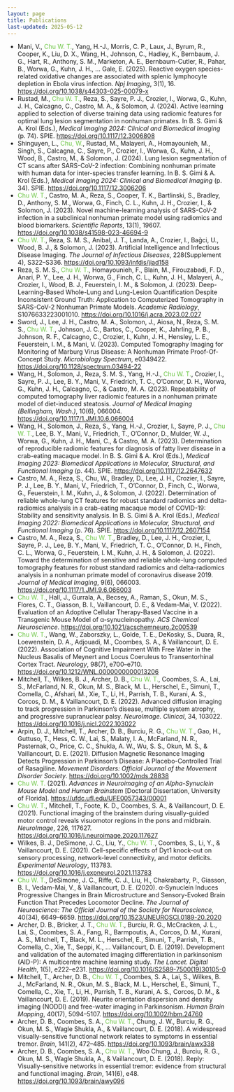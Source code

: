 ```yaml
---
layout: page
title: Publications
last-updated: 2025-05-12
---
```


- Mani, V., <span style="color: #6cc644;">Chu W. T.</span>, Yang, H.-J., Morris, C. P., Laux, J., Byrum, R., Cooper, K., Liu, D. X., Wang, H., Johnson, C., Hadley, K., Bernbaum, J. G., Hart, R., Anthony, S. M., Marketon, A. E., Bernbaum-Cutler, R., Pahar, B., Worwa, G., Kuhn, J. H., … Gale, E. (2025). Reactive oxygen species-related oxidative changes are associated with splenic lymphocyte depletion in Ebola virus infection. *Npj Imaging*, 3(1), 16. <https://doi.org/10.1038/s44303-025-00079-x>
- Rustad, M., <span style="color: #6cc644;">Chu W. T.</span>, Reza, S., Sayre, P. J., Crozier, I., Worwa, G., Kuhn, J. H., Calcagno, C., Castro, M. A., & Solomon, J. (2024). Active learning applied to selection of diverse training data using radiomic features for optimal lung lesion segmentation in nonhuman primates. In B. S. Gimi & A. Krol (Eds.), *Medical Imaging 2024: Clinical and Biomedical Imaging* (p. 74). SPIE. <https://doi.org/10.1117/12.3006808>
- Shinguyen, L., <span style="color: #6cc644;">Chu, W.</span>, Rustad, M., Malayeri, A., Homayounieh, M., Singh, S., Calcagna, C., Sayre, P., Crozier, I., Worwa, G., Kuhn, J. H., Wood, B., Castro, M., & Solomon, J. (2024). Lung lesion segmentation of CT scans after SARS-CoV-2 infection: Combining nonhuman primate with human data for inter-species transfer learning. In B. S. Gimi & A. Krol (Eds.), *Medical Imaging 2024: Clinical and Biomedical Imaging* (p. 34). SPIE. <https://doi.org/10.1117/12.3006206>
- <span style="color: #6cc644;">Chu W. T.</span>, Castro, M. A., Reza, S., Cooper, T. K., Bartlinski, S., Bradley, D., Anthony, S. M., Worwa, G., Finch, C. L., Kuhn, J. H., Crozier, I., & Solomon, J. (2023). Novel machine-learning analysis of SARS-CoV-2 infection in a subclinical nonhuman primate model using radiomics and blood biomarkers. *Scientific Reports*, 13(1), 19607. <https://doi.org/10.1038/s41598-023-46694-9>
- <span style="color: #6cc644;">Chu W. T.</span>, Reza, S. M. S., Anibal, J. T., Landa, A., Crozier, I., Bağci, U., Wood, B. J., & Solomon, J. (2023). Artificial Intelligence and Infectious Disease Imaging. *The Journal of Infectious Diseases*, 228(Supplement 4), S322–S336. <https://doi.org/10.1093/infdis/jiad158>
- Reza, S. M. S., <span style="color: #6cc644;">Chu W. T.</span>, Homayounieh, F., Blain, M., Firouzabadi, F. D., Anari, P. Y., Lee, J. H., Worwa, G., Finch, C. L., Kuhn, J. H., Malayeri, A., Crozier, I., Wood, B. J., Feuerstein, I. M., & Solomon, J. (2023). Deep-Learning-Based Whole-Lung and Lung-Lesion Quantification Despite Inconsistent Ground Truth: Application to Computerized Tomography in SARS-CoV-2 Nonhuman Primate Models. *Academic Radiology*, S1076633223001010. <https://doi.org/10.1016/j.acra.2023.02.027>
- Sword, J., Lee, J. H., Castro, M. A., Solomon, J., Aiosa, N., Reza, S. M. S., <span style="color: #6cc644;">Chu W. T.</span>, Johnson, J. C., Bartos, C., Cooper, K., Jahrling, P. B., Johnson, R. F., Calcagno, C., Crozier, I., Kuhn, J. H., Hensley, L. E., Feuerstein, I. M., & Mani, V. (2023). Computed Tomography Imaging for Monitoring of Marburg Virus Disease: A Nonhuman Primate Proof-Of-Concept Study. *Microbiology Spectrum*, e0349422. <https://doi.org/10.1128/spectrum.03494-22>
- Wang, H., Solomon, J., Reza, S. M. S., Yang, H.-J., <span style="color: #6cc644;">Chu W. T.</span>, Crozier, I., Sayre, P. J., Lee, B. Y., Mani, V., Friedrich, T. C., O’Connor, D. H., Worwa, G., Kuhn, J. H., Calcagno, C., & Castro, M. A. (2023). Repeatability of computed tomography liver radiomic features in a nonhuman primate model of diet-induced steatosis. *Journal of Medical Imaging (Bellingham, Wash.)*, 10(6), 066004. <https://doi.org/10.1117/1.JMI.10.6.066004>
- Wang, H., Solomon, J., Reza, S., Yang, H.-J., Crozier, I., Sayre, P. J., <span style="color: #6cc644;">Chu W. T.</span>, Lee, B. Y., Mani, V., Friedrich, T., O’Connor, D., Mulder, W. J., Worwa, G., Kuhn, J. H., Mani, C., & Castro, M. A. (2023). Determination of reproducible radiomic features for diagnosis of fatty liver disease in a crab-eating macaque model. In B. S. Gimi & A. Krol (Eds.), *Medical Imaging 2023: Biomedical Applications in Molecular, Structural, and Functional Imaging* (p. 44). SPIE. <https://doi.org/10.1117/12.2647632>
- Castro, M. A., Reza, S., Chu, W., Bradley, D., Lee, J. H., Crozier, I., Sayre, P. J., Lee, B. Y., Mani, V., Friedrich, T., O’Connor, D., Finch, C., Worwa, G., Feuerstein, I. M., Kuhn, J., & Solomon, J. (2022). Determination of reliable whole-lung CT features for robust standard radiomics and delta-radiomics analysis in a crab-eating macaque model of COVID-19: Stability and sensitivity analysis. In B. S. Gimi & A. Krol (Eds.), *Medical Imaging 2022: Biomedical Applications in Molecular, Structural, and Functional Imaging* (p. 76). SPIE. <https://doi.org/10.1117/12.2607154>
- Castro, M. A., Reza, S., <span style="color: #6cc644;">Chu W. T.</span>, Bradley, D., Lee, J. H., Crozier, I., Sayre, P. J., Lee, B. Y., Mani, V., Friedrich, T. C., O’Connor, D. H., Finch, C. L., Worwa, G., Feuerstein, I. M., Kuhn, J. H., & Solomon, J. (2022). Toward the determination of sensitive and reliable whole-lung computed tomography features for robust standard radiomics and delta-radiomics analysis in a nonhuman primate model of coronavirus disease 2019. *Journal of Medical Imaging*, 9(6), 066003. <https://doi.org/10.1117/1.JMI.9.6.066003>
- <span style="color: #6cc644;">Chu W. T.</span>, Hall, J., Gurrala, A., Becsey, A., Raman, S., Okun, M. S., Flores, C. T., Giasson, B. I., Vaillancourt, D. E., & Vedam-Mai, V. (2022). Evaluation of an Adoptive Cellular Therapy-Based Vaccine in a Transgenic Mouse Model of α-synucleinopathy. *ACS Chemical Neuroscience*. <https://doi.org/10.1021/acschemneuro.2c00539>
- <span style="color: #6cc644;">Chu W. T.</span>, Wang, W., Zaborszky, L., Golde, T. E., DeKosky, S., Duara, R., Loewenstein, D. A., Adjouadi, M., Coombes, S. A., & Vaillancourt, D. E. (2022). Association of Cognitive Impairment With Free Water in the Nucleus Basalis of Meynert and Locus Coeruleus to Transentorhinal Cortex Tract. *Neurology*, 98(7), e700–e710. <https://doi.org/10.1212/WNL.0000000000013206>
- Mitchell, T., Wilkes, B. J., Archer, D. B., <span style="color: #6cc644;">Chu W. T.</span>, Coombes, S. A., Lai, S., McFarland, N. R., Okun, M. S., Black, M. L., Herschel, E., Simuni, T., Comella, C., Afshari, M., Xie, T., Li, H., Parrish, T. B., Kurani, A. S., Corcos, D. M., & Vaillancourt, D. E. (2022). Advanced diffusion imaging to track progression in Parkinson’s disease, multiple system atrophy, and progressive supranuclear palsy. *NeuroImage. Clinical*, 34, 103022. <https://doi.org/10.1016/j.nicl.2022.103022>
- Arpin, D. J., Mitchell, T., Archer, D. B., Burciu, R. G., <span style="color: #6cc644;">Chu W. T.</span>, Gao, H., Guttuso, T., Hess, C. W., Lai, S., Malaty, I. A., McFarland, N. R., Pasternak, O., Price, C. C., Shukla, A. W., Wu, S. S., Okun, M. S., & Vaillancourt, D. E. (2021). Diffusion Magnetic Resonance Imaging Detects Progression in Parkinson’s Disease: A Placebo-Controlled Trial of Rasagiline. *Movement Disorders: Official Journal of the Movement Disorder Society*. <https://doi.org/10.1002/mds.28838>
- <span style="color: #6cc644;">Chu W. T.</span> (2021). *Advances in Neuroimaging of an Alpha-Synuclein Mouse Model and Human Brainstem* [Doctoral Dissertation, University of Florida]. <https://ufdc.ufl.edu/UFE0057343/00001>
- <span style="color: #6cc644;">Chu W. T.</span>, Mitchell, T., Foote, K. D., Coombes, S. A., & Vaillancourt, D. E. (2021). Functional imaging of the brainstem during visually-guided motor control reveals visuomotor regions in the pons and midbrain. *NeuroImage*, 226, 117627. <https://doi.org/10.1016/j.neuroimage.2020.117627>
- Wilkes, B. J., DeSimone, J. C., Liu, Y., <span style="color: #6cc644;">Chu W. T.</span>, Coombes, S., Li, Y., & Vaillancourt, D. E. (2021). Cell-specific effects of Dyt1 knock-out on sensory processing, network-level connectivity, and motor deficits. *Experimental Neurology*, 113783. <https://doi.org/10.1016/j.expneurol.2021.113783>
- <span style="color: #6cc644;">Chu W. T.</span>, DeSimone, J. C., Riffe, C. J., Liu, H., Chakrabarty, P., Giasson, B. I., Vedam-Mai, V., & Vaillancourt, D. E. (2020). α-Synuclein Induces Progressive Changes in Brain Microstructure and Sensory-Evoked Brain Function That Precedes Locomotor Decline. *The Journal of Neuroscience: The Official Journal of the Society for Neuroscience*, 40(34), 6649–6659. <https://doi.org/10.1523/JNEUROSCI.0189-20.2020>
- Archer, D. B., Bricker, J. T., <span style="color: #6cc644;">Chu W. T.</span>, Burciu, R. G., McCracken, J. L., Lai, S., Coombes, S. A., Fang, R., Barmpoutis, A., Corcos, D. M., Kurani, A. S., Mitchell, T., Black, M. L., Herschel, E., Simuni, T., Parrish, T. B., Comella, C., Xie, T., Seppi, K., … Vaillancourt, D. E. (2019). Development and validation of the automated imaging differentiation in parkinsonism (AID-P): A multicentre machine learning study. *The Lancet. Digital Health*, 1(5), e222–e231. <https://doi.org/10.1016/S2589-7500(19)30105-0>
- Mitchell, T., Archer, D. B., <span style="color: #6cc644;">Chu W. T.</span>, Coombes, S. A., Lai, S., Wilkes, B. J., McFarland, N. R., Okun, M. S., Black, M. L., Herschel, E., Simuni, T., Comella, C., Xie, T., Li, H., Parrish, T. B., Kurani, A. S., Corcos, D. M., & Vaillancourt, D. E. (2019). Neurite orientation dispersion and density imaging (NODDI) and free-water imaging in Parkinsonism. *Human Brain Mapping*, 40(17), 5094–5107. <https://doi.org/10.1002/hbm.24760>
- Archer, D. B., Coombes, S. A., <span style="color: #6cc644;">Chu W. T.</span>, Chung, J. W., Burciu, R. G., Okun, M. S., Wagle Shukla, A., & Vaillancourt, D. E. (2018). A widespread visually-sensitive functional network relates to symptoms in essential tremor. *Brain*, 141(2), 472–485. <https://doi.org/10.1093/brain/awx338>
- Archer, D. B., Coombes, S. A., <span style="color: #6cc644;">Chu W. T.</span>, Woo Chung, J., Burciu, R. G., Okun, M. S., Wagle Shukla, A., & Vaillancourt, D. E. (2018). Reply: Visually-sensitive networks in essential tremor: evidence from structural and functional imaging. *Brain*, 141(6), e48. <https://doi.org/10.1093/brain/awy096>
